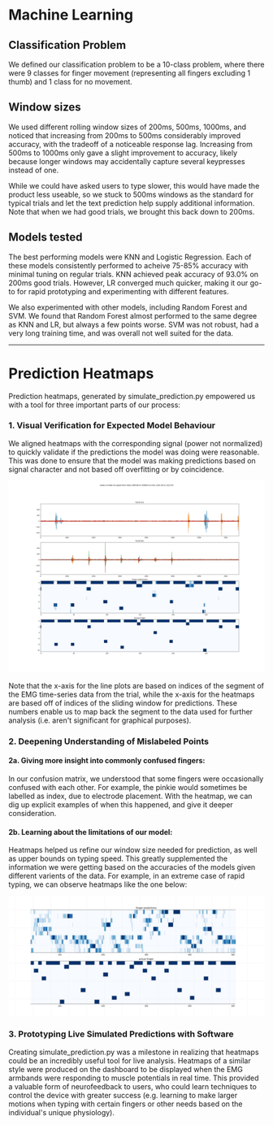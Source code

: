 # Machine Learning

## Classification Problem
We defined our classification problem to be a 10-class problem, where there were 9 classes for finger movement (representing all fingers excluding 1 thumb) and 1 class for no movement.

## Window sizes
We used different rolling window sizes of 200ms, 500ms, 1000ms, and noticed that increasing from 200ms to 500ms considerably improved accuracy, with the tradeoff of a noticeable response lag. Increasing from 500ms to 1000ms only gave a slight improvement to accuracy, likely because longer windows may accidentally capture several keypresses instead of one.

While we could have asked users to type slower, this would have made the product less useable, so we stuck to 500ms windows as the standard for typical trials and let the text prediction help supply additional information. Note that when we had good trials, we brought this back down to 200ms.

## Models tested
The best performing models were KNN and Logistic Regression. Each of these models consistently performed to acheive 75-85% accuracy with minimal tuning on regular trials. KNN achieved peak accuracy of 93.0% on 200ms good trials. However, LR converged much quicker, making it our go-to for rapid prototyping and experimenting with different features.

We also experimented with other models, including Random Forest and SVM. We found that Random Forest almost performed to the same degree as KNN and LR, but always a few points worse. SVM was not robust, had a very long training time, and was overall not well suited for the data.

---

# Prediction Heatmaps
Prediction heatmaps, generated by simulate_prediction.py empowered us with a tool for three important parts of our process:

### 1. Visual Verification for Expected Model Behaviour
We aligned heatmaps with the corresponding signal (power not normalized) to quickly validate if the predictions the model was doing were reasonable. This was done to ensure that the model was making predictions based on signal character and not based off overfitting or by coincidence.

![Sample output with 2 heatmaps and 2 line graphs for signals](https://github.com/NTX-McGill/NeuroTechX-McGill-2020/blob/main/offline/machine_learning/simulate_prediction_sample_output.jpg)

Note that the x-axis for the line plots are based on indices of the segment of the EMG time-series data from the trial, while the x-axis for the heatmaps are based off of indices of the sliding window for predictions. These numbers enable us to map back the segment to the data used for further analysis (i.e. aren't significant for graphical purposes).

### 2. Deepening Understanding of Mislabeled Points

#### 2a. Giving more insight into commonly confused fingers:
In our confusion matrix, we understood that some fingers were occasionally confused with each other. For example, the pinkie would sometimes be labelled as index, due to electrode placement. With the heatmap, we can dig up explicit examples of when this happened, and give it deeper consideration.

#### 2b. Learning about the limitations of our model:
Heatmaps helped us refine our window size needed for prediction, as well as upper bounds on typing speed. This greatly supplemented the information we were getting based on the accuracies of the models given different varients of the data.
For example, in an extreme case of rapid typing, we can observe heatmaps like the one below:

![Poor predictions observed with fast typing](https://github.com/NTX-McGill/NeuroTechX-McGill-2020/blob/main/offline/machine_learning/simulate_prediction_rapid.jpg)

### 3. Prototyping Live Simulated Predictions with Software
Creating simulate_prediction.py was a milestone in realizing that heatmaps could be an incredibly useful tool for live analysis. Heatmaps of a similar style were produced on the dashboard to be displayed when the EMG armbands were responding to muscle potentials in real time. This provided a valuable form of neurofeedback to users, who could learn techniques to control the device with greater success (e.g. learning to make larger motions when typing with certain fingers or other needs based on the individual's unique physiology).
